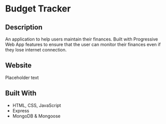 # Budget Tracker
## Description
An application to help users maintain their finances. Built with Progressive Web App features to ensure that the user can monitor their finances even if they lose internet connection.
## Website
Placeholder text
## Built With
* HTML, CSS, JavaScript
* Express
* MongoDB & Mongoose